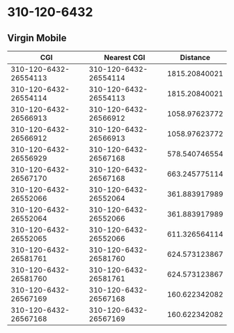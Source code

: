 # 310-120-6432
## Virgin Mobile


| CGI | Nearest CGI | Distance |
|-----|-------------|----------|
| 310-120-6432-26554113 | 310-120-6432-26554114 | 1815.20840021 |
| 310-120-6432-26554114 | 310-120-6432-26554113 | 1815.20840021 |
| 310-120-6432-26566913 | 310-120-6432-26566912 | 1058.97623772 |
| 310-120-6432-26566912 | 310-120-6432-26566913 | 1058.97623772 |
| 310-120-6432-26556929 | 310-120-6432-26567168 | 578.540746554 |
| 310-120-6432-26567170 | 310-120-6432-26567168 | 663.245775114 |
| 310-120-6432-26552066 | 310-120-6432-26552064 | 361.883917989 |
| 310-120-6432-26552064 | 310-120-6432-26552066 | 361.883917989 |
| 310-120-6432-26552065 | 310-120-6432-26552066 | 611.326564114 |
| 310-120-6432-26581761 | 310-120-6432-26581760 | 624.573123867 |
| 310-120-6432-26581760 | 310-120-6432-26581761 | 624.573123867 |
| 310-120-6432-26567169 | 310-120-6432-26567168 | 160.622342082 |
| 310-120-6432-26567168 | 310-120-6432-26567169 | 160.622342082 |
